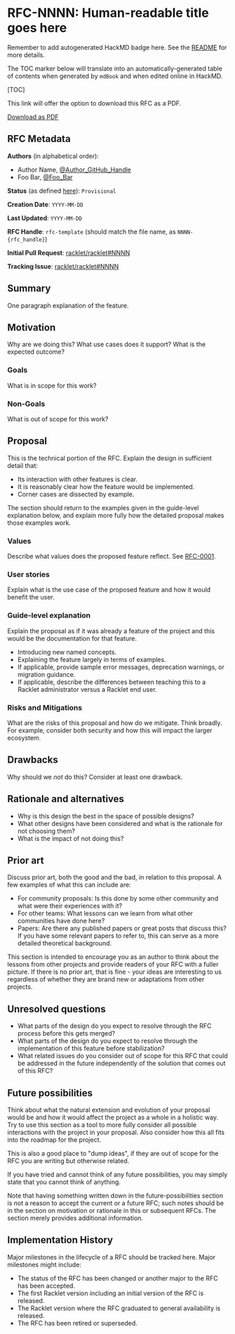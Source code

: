 # RFC-NNNN: Human-readable title goes here

Remember to add autogenerated HackMD badge here. See the [README](README.md) for more details.

The TOC marker below will translate into an automatically-generated table of contents when generated
by `mdBook` and when edited online in HackMD.

[TOC]

This link will offer the option to download this RFC as a PDF.

<a href="0000-rfc-template.pdf" target="_blank" rel="noopener" class="print-pdf">Download as PDF</a>

## RFC Metadata

**Authors** (in alphabetical order):

- Author Name, [@Author_GitHub_Handle](https://github.com/Author_GitHub_Handle)
- Foo Bar, [@Foo_Bar](https://github.com/Foo_Bar)

**Status** (as defined [here]): `Provisional`

[here]: https://github.com/kubernetes/enhancements/blob/master/keps/0001-kubernetes-enhancement-proposal-process.md#kep-metadata

**Creation Date**: `YYYY-MM-DD`

**Last Updated**: `YYYY-MM-DD`

**RFC Handle**: `rfc-template` (should match the file name, as `NNNN-{rfc_handle}`)

**Initial Pull Request**: [racklet/racklet#NNNN](https://github.com/racklet/racklet/pull/NNNN)

**Tracking Issue**: [racklet/racklet#NNNN](https://github.com/racklet/racklet/issues/NNNN)

## Summary

One paragraph explanation of the feature.

## Motivation

Why are we doing this? What use cases does it support? What is the expected outcome?

### Goals

What is in scope for this work?

### Non-Goals

What is out of scope for this work?

## Proposal

This is the technical portion of the RFC. Explain the design in sufficient detail that:

- Its interaction with other features is clear.
- It is reasonably clear how the feature would be implemented.
- Corner cases are dissected by example.

The section should return to the examples given in the guide-level explanation below, and explain more fully how the detailed proposal makes those examples work.

### Values

Describe what values does the proposed feature reflect. See [RFC-0001](0001-high-level-architecture.md).

### User stories

Explain what is the use case of the proposed feature and how it would benefit the user.

### Guide-level explanation

Explain the proposal as if it was already a feature of the project and this would be the documentation for that feature.

- Introducing new named concepts.
- Explaining the feature largely in terms of examples.
- If applicable, provide sample error messages, deprecation warnings, or migration guidance.
- If applicable, describe the differences between teaching this to a Racklet administrator versus a Racklet end user.

### Risks and Mitigations

What are the risks of this proposal and how do we mitigate.
Think broadly.
For example, consider both security and how this will impact the larger ecosystem.

## Drawbacks

Why should we *not* do this? Consider at least one drawback.

## Rationale and alternatives

- Why is this design the best in the space of possible designs?
- What other designs have been considered and what is the rationale for not choosing them?
- What is the impact of not doing this?

## Prior art

Discuss prior art, both the good and the bad, in relation to this proposal.
A few examples of what this can include are:

- For community proposals: Is this done by some other community and what were their experiences with it?
- For other teams: What lessons can we learn from what other communities have done here?
- Papers: Are there any published papers or great posts that discuss this? If you have some relevant papers to refer to, this can serve as a more detailed theoretical background.

This section is intended to encourage you as an author to think about the lessons from other projects and provide readers of your RFC with a fuller picture.
If there is no prior art, that is fine - your ideas are interesting to us regardless of whether they are brand new or adaptations from other projects.

## Unresolved questions

- What parts of the design do you expect to resolve through the RFC process before this gets merged?
- What parts of the design do you expect to resolve through the implementation of this feature before stabilization?
- What related issues do you consider out of scope for this RFC that could be addressed in the future independently of the solution that comes out of this RFC?

## Future possibilities

Think about what the natural extension and evolution of your proposal would
be and how it would affect the project as a whole in a holistic
way. Try to use this section as a tool to more fully consider all possible
interactions with the project in your proposal.
Also consider how this all fits into the roadmap for the project.

This is also a good place to "dump ideas", if they are out of scope for the
RFC you are writing but otherwise related.

If you have tried and cannot think of any future possibilities,
you may simply state that you cannot think of anything.

Note that having something written down in the future-possibilities section
is not a reason to accept the current or a future RFC; such notes should be
in the section on motivation or rationale in this or subsequent RFCs.
The section merely provides additional information.

## Implementation History

Major milestones in the lifecycle of a RFC should be tracked here.
Major milestones might include:

- The status of the RFC has been changed or another major to the RFC has been accepted.
- The first Racklet version including an initial version of the RFC is released.
- The Racklet version where the RFC graduated to general availability is released.
- The RFC has been retired or superseded.
